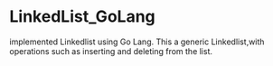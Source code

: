 # LinkedList_GoLang
implemented Linkedlist using Go Lang.
This a generic Linkedlist,with operations such as inserting and deleting from the list.
